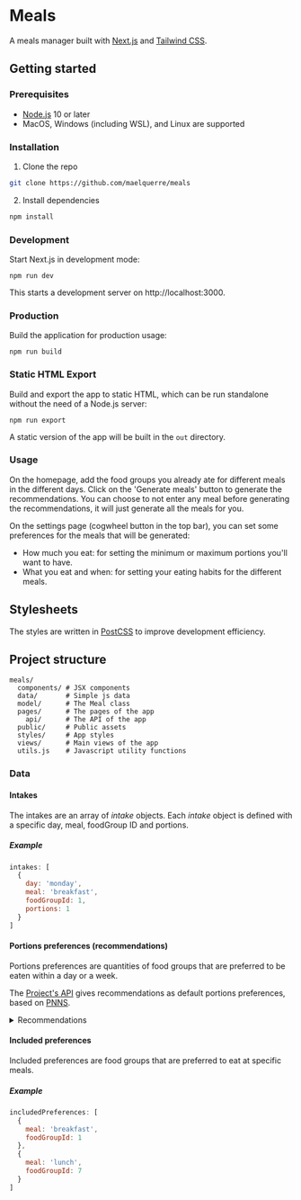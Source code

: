 # Meals

A meals manager built with [Next.js](https://nextjs.org/) and [Tailwind CSS](https://tailwindcss.com/).

## Getting started

### Prerequisites

- [Node.js](https://nodejs.org/en/) 10 or later
- MacOS, Windows (including WSL), and Linux are supported

### Installation

1. Clone the repo
```sh
git clone https://github.com/maelquerre/meals
```
2. Install dependencies
```sh
npm install
```

### Development

Start Next.js in development mode:
```
npm run dev
```

This starts a development server on http://localhost:3000.


### Production

Build the application for production usage:
```
npm run build
```

### Static HTML Export

Build and export the app to static HTML, which can be run standalone without the need of a Node.js server:
```
npm run export
```

A static version of the app will be built in the `out` directory.

### Usage

On the homepage, add the food groups you already ate for different meals in the different days. Click on the 'Generate meals' button to generate the recommendations. You can choose to not enter any meal before generating the recommendations, it will just generate all the meals for you.

On the settings page (cogwheel button in the top bar), you can set some preferences for the meals that will be generated:
- How much you eat: for setting the minimum or maximum portions you'll want to have.
- What you eat and when: for setting your eating habits for the different meals.


## Stylesheets

The styles are written in [PostCSS](https://postcss.org/) to improve development efficiency.


## Project structure

```
meals/
  components/ # JSX components
  data/       # Simple js data
  model/      # The Meal class
  pages/      # The pages of the app
    api/      # The API of the app
  public/     # Public assets
  styles/     # App styles
  views/      # Main views of the app
  utils.js    # Javascript utility functions
```


### Data

#### Intakes

The intakes are an array of _intake_ objects. Each _intake_ object is defined with a specific day, meal, foodGroup ID and portions.

##### Example

```javascript
intakes: [
  {
    day: 'monday',
    meal: 'breakfast',
    foodGroupId: 1,
    portions: 1
  }
]
```

#### Portions preferences (recommendations)

Portions preferences are quantities of food groups that are preferred to be eaten within a day or a week.

The [Project's API](https://github.com/maelquerre/meals/tree/master/pages/api/meals) gives recommendations as default portions preferences, based on [PNNS](https://www.mangerbouger.fr/PNNS/Le-PNNS/Qu-est-ce-que-le-PNNS).

<details>
<summary>Recommendations</summary>
<p>

```javascript
recommendations: [
    {
      foodGroupId: 1,
      min: 5,
      period: 'day'
    },
    {
      foodGroupId: 2,
      min: 2,
      period: 'week'
    },
    {
      foodGroupId: 3,
      min: 1,
      period: 'day'
    },
    {
      foodGroupId: 4,
      max: 1,
      period: 'week'
    },
    {
      foodGroupId: 5,
      max: 1,
      period: 'week'
    },
    {
      foodGroupId: 6,
      min: 1,
      max: 2,
      period: 'day'
    },
    {
      foodGroupId: 7,
      max: 5,
      period: 'week'
    },
    {
      foodGroupId: 8,
      max: 2,
      period: 'week'
    },
    {
      foodGroupId: 9,
      min: 2,
      period: 'day'
    }
  ]
```

</p>
</details>

#### Included preferences

Included preferences are food groups that are preferred to eat at specific meals.

##### Example

```javascript
includedPreferences: [
  {
    meal: 'breakfast',
    foodGroupId: 1
  },
  {
    meal: 'lunch',
    foodGroupId: 7
  }
]
```
